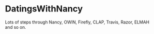 DatingsWithNancy
================

Lots of steps through Nancy, OWIN, Firefly, CLAP, Travis, Razor, ELMAH and so on.
